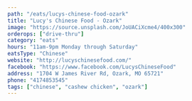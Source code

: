 ```yaml
---
path: "/eats/lucys-chinese-food-ozark"
title: "Lucy's Chinese Food - Ozark"
image: "https://source.unsplash.com/JoUACiXcme4/400x300"
orderops: ["drive-thru"]
category: "eats"
hours: "11am-9pm Monday through Saturday"
eatsType: "Chinese"
website: "http://lucyschinesefood.com/"
facebook: "https://www.facebook.com/LucysChineseFood"
address: "1704 W James River Rd, Ozark, MO 65721"
phone: "4174853545"
tags: ["chinese", "cashew chicken", "ozark"]
---
```

